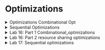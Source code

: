 # Optimizations

<details>
<summary>Optimizations Combinational Opt </summary>
<br>


</details>

<details>
<summary>Sequential Optimizations </summary>
<br>


</details>

<details>
<summary>Lab 16: Part 1 Combinational_optimizations </summary>
<br>


</details>

<details>
<summary>Lab 16: Part 2 resource sharing optimizations </summary>
<br>


</details>

<details>
<summary>Lab 17: Sequential optimizations </summary>
<br>


</details>


